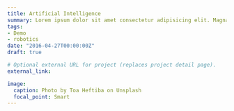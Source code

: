 ```yaml
---
title: Artificial Intelligence
summary: Lorem ipsum dolor sit amet consectetur adipisicing elit. Magnam, eius.
tags:
- Demo
- robotics
date: "2016-04-27T00:00:00Z"
draft: true

# Optional external URL for project (replaces project detail page).
external_link: 

image:
  caption: Photo by Toa Heftiba on Unsplash
  focal_point: Smart
---
```

